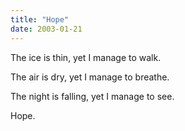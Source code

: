 ```yaml
---
title: "Hope"
date: 2003-01-21
---
```


The ice is thin, yet I manage to walk.

The air is dry, yet I manage to breathe.

The night is falling, yet I manage to see.

Hope.

